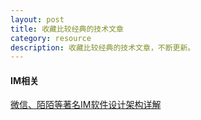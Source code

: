 ```yaml
---
layout: post
title: 收藏比较经典的技术文章
category: resource
description: 收藏比较经典的技术文章，不断更新。
---
```


   
#### IM相关  
[微信、陌陌等著名IM软件设计架构详解](http://blog.csdn.net/justinjing0612/article/details/38322353)   




 
